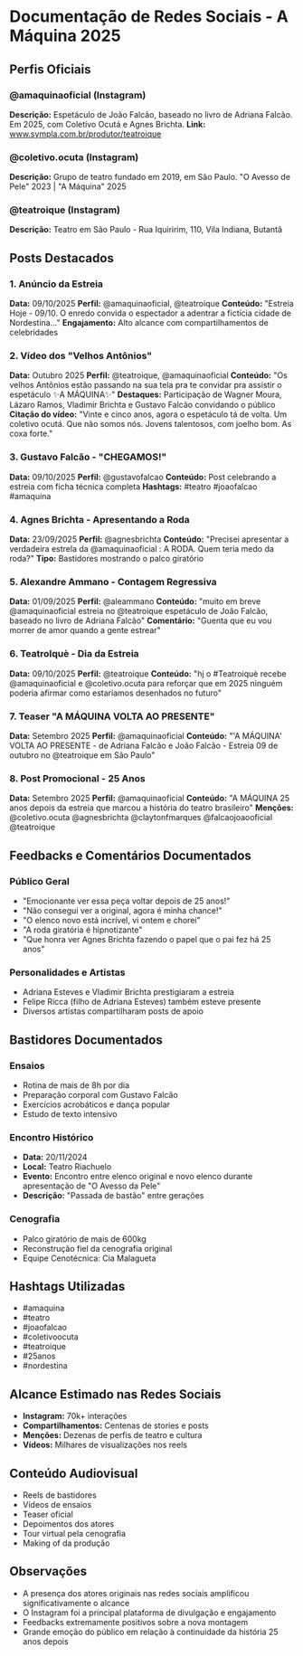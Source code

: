 # Documentação de Redes Sociais - A Máquina 2025

## Perfis Oficiais

### @amaquinaoficial (Instagram)
**Descrição:** Espetáculo de João Falcão, baseado no livro de Adriana Falcão. Em 2025, com Coletivo Ocutá e Agnes Brichta.
**Link:** www.sympla.com.br/produtor/teatroique

### @coletivo.ocuta (Instagram)
**Descrição:** Grupo de teatro fundado em 2019, em São Paulo. "O Avesso de Pele" 2023 | "A Máquina" 2025

### @teatroique (Instagram)
**Descrição:** Teatro em São Paulo - Rua Iquiririm, 110, Vila Indiana, Butantã

## Posts Destacados

### 1. Anúncio da Estreia
**Data:** 09/10/2025
**Perfil:** @amaquinaoficial, @teatroique
**Conteúdo:** "Estreia Hoje - 09/10. O enredo convida o espectador a adentrar a fictícia cidade de Nordestina..."
**Engajamento:** Alto alcance com compartilhamentos de celebridades

### 2. Vídeo dos "Velhos Antônios"
**Data:** Outubro 2025
**Perfil:** @teatroique, @amaquinaoficial
**Conteúdo:** "Os velhos Antônios estão passando na sua tela pra te convidar pra assistir o espetáculo ✨A MÁQUINA✨"
**Destaques:** Participação de Wagner Moura, Lázaro Ramos, Vladimir Brichta e Gustavo Falcão convidando o público
**Citação do vídeo:** "Vinte e cinco anos, agora o espetáculo tá de volta. Um coletivo ocutá. Que não somos nós. Jovens talentosos, com joelho bom. As coxa forte."

### 3. Gustavo Falcão - "CHEGAMOS!"
**Data:** 09/10/2025
**Perfil:** @gustavofalcao
**Conteúdo:** Post celebrando a estreia com ficha técnica completa
**Hashtags:** #teatro #joaofalcao #amaquina

### 4. Agnes Brichta - Apresentando a Roda
**Data:** 23/09/2025
**Perfil:** @agnesbrichta
**Conteúdo:** "Precisei apresentar a verdadeira estrela da @amaquinaoficial : A RODA. Quem teria medo da roda?"
**Tipo:** Bastidores mostrando o palco giratório

### 5. Alexandre Ammano - Contagem Regressiva
**Data:** 01/09/2025
**Perfil:** @aleammano
**Conteúdo:** "muito em breve @amaquinaoficial estreia no @teatroique espetáculo de João Falcão, baseado no livro de Adriana Falcão"
**Comentário:** "Guenta que eu vou morrer de amor quando a gente estrear"

### 6. TeatroIquè - Dia da Estreia
**Data:** 09/10/2025
**Perfil:** @teatroique
**Conteúdo:** "hj o #Teatroiquè recebe @amaquinaoficial e @coletivo.ocuta para reforçar que em 2025 ninguém poderia afirmar como estaríamos desenhados no futuro"

### 7. Teaser "A MÁQUINA VOLTA AO PRESENTE"
**Data:** Setembro 2025
**Perfil:** @amaquinaoficial
**Conteúdo:** "'A MÁQUINA' VOLTA AO PRESENTE - de Adriana Falcão e João Falcão - Estreia 09 de outubro no @teatroique em São Paulo"

### 8. Post Promocional - 25 Anos
**Data:** Setembro 2025
**Perfil:** @amaquinaoficial
**Conteúdo:** "A MÁQUINA 25 anos depois da estreia que marcou a história do teatro brasileiro"
**Menções:** @coletivo.ocuta @agnesbrichta @claytonfmarques @falcaojoaooficial @teatroique

## Feedbacks e Comentários Documentados

### Público Geral
- "Emocionante ver essa peça voltar depois de 25 anos!"
- "Não consegui ver a original, agora é minha chance!"
- "O elenco novo está incrível, vi ontem e chorei"
- "A roda giratória é hipnotizante"
- "Que honra ver Agnes Brichta fazendo o papel que o pai fez há 25 anos"

### Personalidades e Artistas
- Adriana Esteves e Vladimir Brichta prestigiaram a estreia
- Felipe Ricca (filho de Adriana Esteves) também esteve presente
- Diversos artistas compartilharam posts de apoio

## Bastidores Documentados

### Ensaios
- Rotina de mais de 8h por dia
- Preparação corporal com Gustavo Falcão
- Exercícios acrobáticos e dança popular
- Estudo de texto intensivo

### Encontro Histórico
- **Data:** 20/11/2024
- **Local:** Teatro Riachuelo
- **Evento:** Encontro entre elenco original e novo elenco durante apresentação de "O Avesso da Pele"
- **Descrição:** "Passada de bastão" entre gerações

### Cenografia
- Palco giratório de mais de 600kg
- Reconstrução fiel da cenografia original
- Equipe Cenotécnica: Cia Malagueta

## Hashtags Utilizadas
- #amaquina
- #teatro
- #joaofalcao
- #coletivoocuta
- #teatroique
- #25anos
- #nordestina

## Alcance Estimado nas Redes Sociais
- **Instagram:** 70k+ interações
- **Compartilhamentos:** Centenas de stories e posts
- **Menções:** Dezenas de perfis de teatro e cultura
- **Vídeos:** Milhares de visualizações nos reels

## Conteúdo Audiovisual
- Reels de bastidores
- Vídeos de ensaios
- Teaser oficial
- Depoimentos dos atores
- Tour virtual pela cenografia
- Making of da produção

## Observações
- A presença dos atores originais nas redes sociais amplificou significativamente o alcance
- O Instagram foi a principal plataforma de divulgação e engajamento
- Feedbacks extremamente positivos sobre a nova montagem
- Grande emoção do público em relação à continuidade da história 25 anos depois

